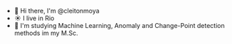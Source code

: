 - 👋 Hi there, I'm @cleitonmoya
- ☀️ I live in Rio
- 📘 I'm studying Machine Learning, Anomaly and Change-Point detection methods im my M.Sc.
